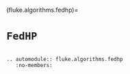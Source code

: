 (fluke.algorithms.fedhp)=

# ``FedHP``

```{eval-rst}

.. automodule:: fluke.algorithms.fedhp
   :no-members:

```